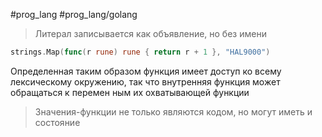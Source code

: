 #prog_lang #prog_lang/golang

> Литерал записывается как объявление, но без имени

```go
strings.Map(func(r rune) rune { return r + 1 }, "HAL9000")
```

Определенная таким образом функция имеет доступ ко всему лексическому окружению, так что внутренняя функция может обращаться к перемен­ ным их охватывающей функции

> Значения-функции не только явля­ются кодом, но могут иметь и состояние

